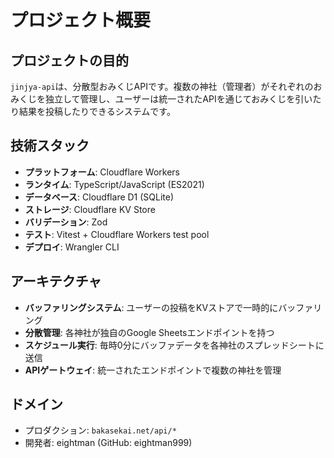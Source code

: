 # プロジェクト概要

## プロジェクトの目的
`jinjya-api`は、分散型おみくじAPIです。複数の神社（管理者）がそれぞれのおみくじを独立して管理し、ユーザーは統一されたAPIを通じておみくじを引いたり結果を投稿したりできるシステムです。

## 技術スタック
- **プラットフォーム**: Cloudflare Workers
- **ランタイム**: TypeScript/JavaScript (ES2021)
- **データベース**: Cloudflare D1 (SQLite)
- **ストレージ**: Cloudflare KV Store
- **バリデーション**: Zod
- **テスト**: Vitest + Cloudflare Workers test pool
- **デプロイ**: Wrangler CLI

## アーキテクチャ
- **バッファリングシステム**: ユーザーの投稿をKVストアで一時的にバッファリング
- **分散管理**: 各神社が独自のGoogle Sheetsエンドポイントを持つ
- **スケジュール実行**: 毎時0分にバッファデータを各神社のスプレッドシートに送信
- **APIゲートウェイ**: 統一されたエンドポイントで複数の神社を管理

## ドメイン
- プロダクション: `bakasekai.net/api/*`
- 開発者: eightman (GitHub: eightman999)